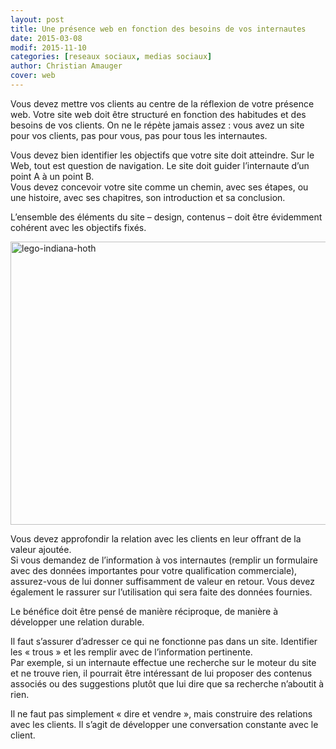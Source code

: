 ```yaml
---
layout: post
title: Une présence web en fonction des besoins de vos internautes
date: 2015-03-08
modif: 2015-11-10
categories: [reseaux sociaux, medias sociaux]
author: Christian Amauger
cover: web
---
```


<p>
  Vous devez mettre vos clients au centre de la réflexion de votre présence web.
  Votre site web doit être structuré en fonction des habitudes et des besoins de
  vos clients. On ne le répète jamais assez : vous avez un site pour vos
  clients, pas pour vous, pas pour tous les internautes.
</p>
<p>
  Vous devez bien identifier les objectifs que votre site doit atteindre. Sur le
  Web, tout est question de navigation. Le site doit guider l’internaute d’un
  point A à un point B.<br />
  Vous devez concevoir votre site comme un chemin, avec ses étapes, ou une
  histoire, avec ses chapitres, son introduction et sa conclusion.
</p>
<p>
  L’ensemble des éléments du site – design, contenus &#8211; doit être
  évidemment cohérent avec les objectifs fixés.
</p>
<p>
  <img
    data-attachment-id="2897"
    data-permalink="https://www.christianamauger.com/penser-votre-presence-web-en-fonction-des-besoins-de-vos-internautes/avanautlegosw11"
    data-orig-file="https://i1.wp.com/www.christianamauger.com/wp-content/uploads/2015/04/AvanautLegoSW11.jpg?fit=1181%2C787&amp;ssl=1"
    data-orig-size="1181,787"
    data-comments-opened="1"
    data-image-meta='{"aperture":"5","credit":"unknown","camera":"Canon EOS 400D DIGITAL","caption":"","created_timestamp":"1260964195","copyright":"","focal_length":"60","iso":"400","shutter_speed":"0.02","title":"","orientation":"1"}'
    data-image-title="lego-indiana-hoth"
    data-image-description=""
    data-medium-file="https://i1.wp.com/www.christianamauger.com/wp-content/uploads/2015/04/AvanautLegoSW11.jpg?fit=680%2C453&amp;ssl=1"
    data-large-file="https://i1.wp.com/www.christianamauger.com/wp-content/uploads/2015/04/AvanautLegoSW11.jpg?fit=1024%2C682&amp;ssl=1"
    class="aligncenter size-medium wp-image-2897"
    src="../i1.wp.com/www.christianamauger.com/wp-content/uploads/2015/04/AvanautLegoSW1159b2.jpg?resize=680%2C453&amp;ssl=1"
    alt="lego-indiana-hoth"
    width="680"
    height="453"
    srcset="
      https://i1.wp.com/www.christianamauger.com/wp-content/uploads/2015/04/AvanautLegoSW11.jpg?resize=680%2C453&amp;ssl=1   680w,
      https://i1.wp.com/www.christianamauger.com/wp-content/uploads/2015/04/AvanautLegoSW11.jpg?resize=1024%2C682&amp;ssl=1 1024w,
      https://i1.wp.com/www.christianamauger.com/wp-content/uploads/2015/04/AvanautLegoSW11.jpg?w=1181&amp;ssl=1            1181w
    "
    sizes="(max-width: 639px) 98vw, (max-width: 1199px) 64vw, 680px"
    data-recalc-dims="1"
  />
</p>
<p>
  Vous devez approfondir la relation avec les clients en leur offrant de la
  valeur ajoutée.<br />
  Si vous demandez de l’information à vos internautes (remplir un formulaire
  avec des données importantes pour votre qualification commerciale),
  assurez-vous de lui donner suffisamment de valeur en retour. Vous devez
  également le rassurer sur l’utilisation qui sera faite des données fournies.
</p>
<p>
  Le bénéfice doit être pensé de manière réciproque, de manière à développer une
  relation durable.
</p>
<p>
  Il faut s’assurer d’adresser ce qui ne fonctionne pas dans un site. Identifier
  les « trous » et les remplir avec de l’information pertinente.<br />
  Par exemple, si un internaute effectue une recherche sur le moteur du site et
  ne trouve rien, il pourrait être intéressant de lui proposer des contenus
  associés ou des suggestions plutôt que lui dire que sa recherche n’aboutit à
  rien.
</p>
<p>
  Il ne faut pas simplement « dire et vendre », mais construire des relations
  avec les clients. Il s’agit de développer une conversation constante avec le
  client.
</p>
